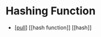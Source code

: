 # Hashing Function

- [[pull]] [[hash function]] [[hash]]


[//begin]: # "Autogenerated link references for markdown compatibility"
[pull]: pull "Pull"
[//end]: # "Autogenerated link references"